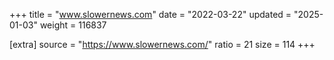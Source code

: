 +++
title = "www.slowernews.com"
date = "2022-03-22"
updated = "2025-01-03"
weight = 116837

[extra]
source = "https://www.slowernews.com/"
ratio = 21
size = 114
+++
